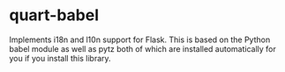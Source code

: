 # quart-babel
Implements i18n and l10n support for Flask. This is based on the Python babel module as well as pytz both of which are installed automatically for you if you install this library.